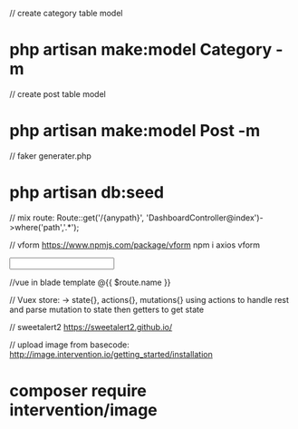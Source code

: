 // create category table model
# php artisan make:model Category -m

// create post table model
# php artisan make:model Post -m

// faker generater.php
# php artisan db:seed

// mix route:
Route::get('/{anypath}', 'DashboardController@index')->where('path','.*');

// vform https://www.npmjs.com/package/vform
npm i axios vform
<form role="form" @submit.prevent="addCategory()">
<input type="text" v-model="form.cat_name" name="cat_name">


//vue in blade template @{{ $route.name }}

// Vuex store: -> state{}, actions{}, mutations{} using actions to handle rest and parse mutation to state then getters to get state

// sweetalert2 https://sweetalert2.github.io/

// upload image from basecode: http://image.intervention.io/getting_started/installation
# composer require intervention/image 